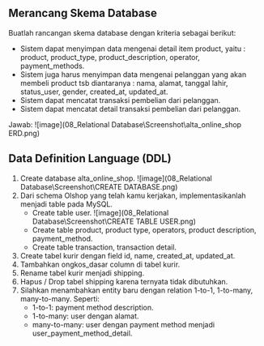 ## Merancang Skema Database
Buatlah rancangan skema database dengan kriteria sebagai berikut:
- Sistem dapat menyimpan data mengenai detail item product, yaitu : product, product_type, product_description, operator, payment_methods.
- Sistem juga harus menyimpan data mengenai pelanggan yang akan membeli product tsb diantaranya : nama, alamat, tanggal lahir, status_user, gender, created_at, updated_at.
- Sistem dapat mencatat transaksi pembelian dari pelanggan.
- Sistem dapat mencatat detail transaksi pembelian dari pelanggan.

Jawab:
![image](08_Relational Database\Screenshot\alta_online_shop ERD.png)

## Data Definition Language (DDL)
1. Create database alta_online_shop.
   ![image](08_Relational Database\Screenshot\CREATE DATABASE.png)
2. Dari schema Olshop yang telah kamu kerjakan, implementasikanlah menjadi table pada MySQL.
   - Create table user.
   ![image](08_Relational Database\Screenshot\CREATE TABLE USER.png)
   - Create table product, product type, operators, product description, payment_method.
   - Create table transaction, transaction detail.
3. Create tabel kurir dengan field id, name, created_at, updated_at.
4. Tambahkan ongkos_dasar column di tabel kurir.
5. Rename tabel kurir menjadi shipping.
6. Hapus / Drop tabel shipping karena ternyata tidak dibutuhkan.
7. Silahkan menambahkan entity baru dengan relation 1-to-1, 1-to-many, many-to-many. Seperti:
   - 1-to-1: payment method description.
   - 1-to-many: user dengan alamat.
   - many-to-many: user dengan payment method menjadi user_payment_method_detail.